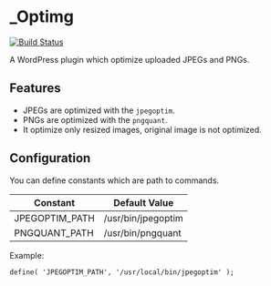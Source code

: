 # _Optimg

[![Build Status](https://travis-ci.org/miya0001/_optimg.svg?branch=master)](https://travis-ci.org/miya0001/_optimg)

A WordPress plugin which optimize uploaded JPEGs and PNGs.

## Features

* JPEGs are optimized with the `jpegoptim`.
* PNGs are optimized with the `pngquant`.
* It optimize only resized images, original image is not optimized.

## Configuration

You can define constants which are path to commands.

| Constant | Default Value |
| -------------- |------------------- |
| JPEGOPTIM_PATH | /usr/bin/jpegoptim |
| PNGQUANT_PATH  | /usr/bin/pngquant  |

Example:

```
define( 'JPEGOPTIM_PATH', '/usr/local/bin/jpegoptim' );
```